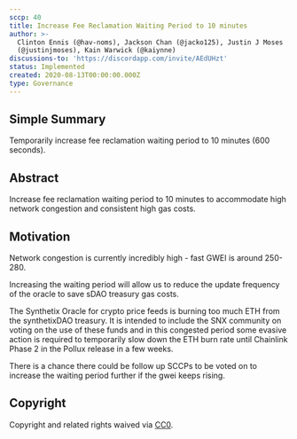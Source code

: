 ```yaml
---
sccp: 40
title: Increase Fee Reclamation Waiting Period to 10 minutes
author: >-
  Clinton Ennis (@hav-noms), Jackson Chan (@jacko125), Justin J Moses
  (@justinjmoses), Kain Warwick (@kaiynne)
discussions-to: 'https://discordapp.com/invite/AEdUHzt'
status: Implemented
created: 2020-08-13T00:00:00.000Z
type: Governance
---
```


<!--You can leave these HTML comments in your merged SCCP and delete the visible duplicate text guides, they will not appear and may be helpful to refer to if you edit it again. This is the suggested template for new SCCPs. Note that an SCCP number will be assigned by an editor. When opening a pull request to submit your SCCP, please use an abbreviated title in the filename, `sccp-draft_title_abbrev.md`. The title should be 44 characters or less.-->

## Simple Summary

<!--"If you can't explain it simply, you don't understand it well enough." Provide a simplified and layman-accessible explanation of the SCCP.-->

Temporarily increase fee reclamation waiting period to 10 minutes (600 seconds).

## Abstract

<!--A short (~200 word) description of the variable change proposed.-->

Increase fee reclamation waiting period to 10 minutes to accommodate high network congestion and consistent high gas costs.

## Motivation

<!--The motivation is critical for SCCPs that want to update variables within Synthetix. It should clearly explain why the existing variable is not incentive aligned. SCCP submissions without sufficient motivation may be rejected outright.-->

Network congestion is currently incredibly high - fast GWEI is around 250-280. 

Increasing the waiting period will allow us to reduce the update frequency of the oracle to save sDAO treasury gas costs.

The Synthetix Oracle for crypto price feeds is burning too much ETH from the synthetixDAO treasury. It is intended to include the SNX community on voting on the use of these funds and in this congested period some evasive action is required to temporarily slow down the ETH burn rate until Chainlink Phase 2 in the Pollux release in a few weeks.

There is a chance there could be follow up SCCPs to be voted on to increase the waiting period further if the gwei keeps rising. 

## Copyright

Copyright and related rights waived via [CC0](https://creativecommons.org/publicdomain/zero/1.0/).
